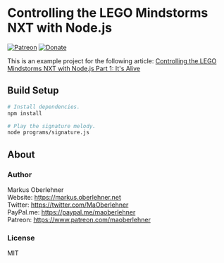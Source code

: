 # Controlling the LEGO Mindstorms NXT with Node.js

[![Patreon](https://img.shields.io/badge/patreon-donate-blue.svg)](https://www.patreon.com/maoberlehner)
[![Donate](https://img.shields.io/badge/Donate-PayPal-blue.svg)](https://paypal.me/maoberlehner)

This is an example project for the following article: [Controlling the LEGO Mindstorms NXT with Node.js Part 1: It's Alive](https://markus.oberlehner.net/blog/controlling-the-lego-mindstorms-nxt-with-nodejs-its-alive/)

## Build Setup

```bash
# Install dependencies.
npm install

# Play the signature melody.
node programs/signature.js
```

## About

### Author

Markus Oberlehner  
Website: https://markus.oberlehner.net  
Twitter: https://twitter.com/MaOberlehner  
PayPal.me: https://paypal.me/maoberlehner  
Patreon: https://www.patreon.com/maoberlehner

### License

MIT
